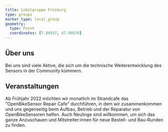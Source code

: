 ```yaml
---
title: Lokalgruppe Freiburg
type: groups
marker_type: local_group
geometry:
  type: Point
  coordinates: [7.84937, 47.99576]
---
```


## Über uns

Bei uns sind viele Aktive, die sich um die technische
Weiterentwicklung des Sensors in der Community kümmern.

## Veranstaltungen

Ab Frühjahr 2022 möchten wir monatlich im Strandcafe das "OpenBikeSensor
Repair Cafe" durchführen, in dem wir zusammenkommen und uns gegenseitig beim Aufbau,
Betrieb und der Reparatur von OpenBikeSensoren helfen. Auch Neulinge sind
willkommen, um sich das ganze Anzuschauen und Mitstreiter:innen für neue Bestell-
und Bau-Runden zu finden.
